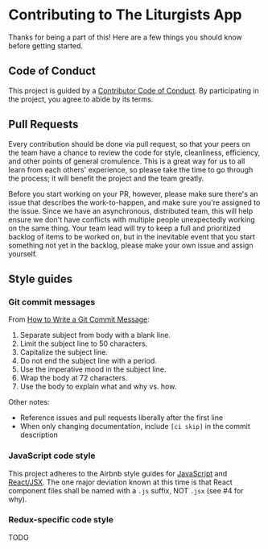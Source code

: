 # Contributing to The Liturgists App

Thanks for being a part of this! Here are a few things you should know before getting started.

## Code of Conduct

This project is guided by a [Contributor Code of Conduct](.github/CODE_OF_CONDUCT.md).
By participating in the project, you agree to abide by its terms.

## Pull Requests

Every contribution should be done via pull request, so that your peers on the team have a chance
to review the code for style, cleanliness, efficiency, and other points of general cromulence.
This is a great way for us to all learn from each others' experience, so please take the time
to go through the process; it will benefit the project and the team greatly.

Before you start working on your PR, however, please make sure there's an issue that
describes the work-to-happen, and make sure you're assigned to the issue. Since we
have an asynchronous, distributed team, this will help ensure we don't have conflicts
with multiple people unexpectedly working on the same thing. Your team lead will try
to keep a full and prioritized backlog of items to be worked on, but in the inevitable
event that you start something not yet in the backlog, please make your own issue and
assign yourself.

## Style guides

### Git commit messages

From [How to Write a Git Commit Message](https://chris.beams.io/posts/git-commit/):

1. Separate subject from body with a blank line.
1. Limit the subject line to 50 characters.
1. Capitalize the subject line.
1. Do not end the subject line with a period.
1. Use the imperative mood in the subject line.
1. Wrap the body at 72 characters.
1. Use the body to explain what and why vs. how.

Other notes:
* Reference issues and pull requests liberally after the first line
* When only changing documentation, include `[ci skip]` in the commit description

### JavaScript code style

This project adheres to the Airbnb style guides for [JavaScript](https://github.com/airbnb/javascript/)
and [React/JSX](https://github.com/airbnb/javascript/tree/master/react). The one major deviation known
at this time is that React component files shall be named with a `.js` suffix, NOT `.jsx` (see #4 for why).

### Redux-specific code style

TODO
